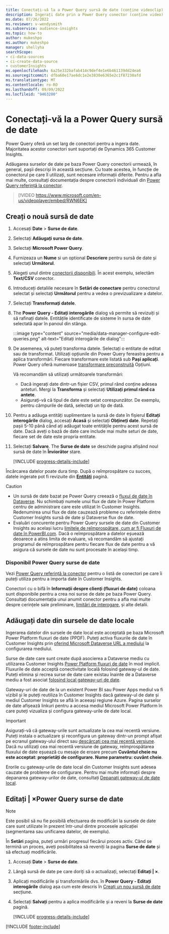 ```yaml
---
title: Conectați-vă la a Power Query sursă de date (conține videoclip)
description: Ingerați date prin a Power Query conector (conține video).
ms.date: 07/26/2022
ms.reviewer: v-wendysmith
ms.subservice: audience-insights
ms.topic: how-to
author: mukeshpo
ms.author: mukeshpo
manager: shellyha
searchScope:
- ci-data-sources
- ci-create-data-source
- customerInsights
ms.openlocfilehash: 6a25e332bafab414c9def4e1e6b461139dd24ea6
ms.sourcegitcommit: dfba60e17ae6dc1e2e3830e6365e2c1f87230afd
ms.translationtype: MT
ms.contentlocale: ro-RO
ms.lasthandoff: 09/09/2022
ms.locfileid: "9463280"
---
```

# <a name="connect-to-a-power-query-data-source"></a>Conectați-vă la a Power Query sursă de date

Power Query oferă un set larg de conectori pentru a ingera date. Majoritatea acestor conectori sunt suportați de Dynamics 365 Customer Insights.

Adăugarea surselor de date pe baza Power Query conectorii urmează, în general, pașii descriși în această secțiune. Cu toate acestea, în funcție de conectorul pe care îl utilizați, sunt necesare informații diferite. Pentru a afla mai multe, consultați documentația despre conectorii individuali din [Power Query referință la conector](/power-query/connectors/).

> [!VIDEO https://www.microsoft.com/en-us/videoplayer/embed/RWN6EK]

## <a name="create-a-new-data-source"></a>Creați o nouă sursă de date

1. Accesați **Date** > **Surse de date**.

1. Selectați **Adăugați sursa de date**.

1. Selectați **Microsoft Power Query**.

1. Furnizeaza un **Nume** si un optional **Descriere** pentru sursă de date și selectați **Următorul**.

1. Alegeți unul dintre [conectorii disponibili](#available-power-query-data-sources). În acest exemplu, selectăm **Text/CSV** conector.

1. Introduceți detaliile necesare în **Setări de conectare** pentru conectorul selectat și selectați **Următorul** pentru a vedea o previzualizare a datelor.

1. Selectați **Transformați datele**.

1. The **Power Query - Editați interogările** dialog vă permite să revizuiți și să rafinați datele. Entitățile identificate de sisteme în sursa de date selectată apar în panoul din stânga.

   :::image type="content" source="media/data-manager-configure-edit-queries.png" alt-text="Editați interogările de dialog":::

1. De asemenea, vă puteți transforma datele. Selectați o entitate de editat sau de transformat. Utilizați opțiunile din Power Query fereastra pentru a aplica transformări. Fiecare transformare este listată sub **Pași aplicați**. Power Query oferă numeroase [transformare preconstruită](/power-query/power-query-what-is-power-query#transformations) Opțiuni.

   Vă recomandăm să utilizați următoarele transformări:

   - Dacă ingerați date dintr-un fișier CSV, primul rând conține adesea anteturi. Mergi la **Transforma** și selectați **Utilizați primul rând ca antete**.
   - Asigurați-vă că tipul de date este setat corespunzător. De exemplu, pentru câmpurile de dată, selectați un tip de dată.

1. Pentru a adăuga entități suplimentare la sursă de date în fișierul **Editați interogările** dialog, accesați **Acasă** și selectați **Obțineți date**. Repetați pașii 5-10 până când ați adăugat toate entitățile pentru acest sursă de date. Dacă aveți o bază de date care include mai multe seturi de date, fiecare set de date este propria entitate.

1. Selectați **Salvare**. The **Surse de date** se deschide pagina afișând noul sursă de date în **Înviorător** stare.

   [!INCLUDE [progress-details-include](includes/progress-details-pane.md)]

Încărcarea datelor poate dura timp. După o reîmprospătare cu succes, datele ingerate pot fi revizuite din [**Entități**](entities.md) pagină.

> [!CAUTION]
>
> - Un sursă de date bazat pe Power Query creează o [fluxul de date în Dataverse](/power-query/dataflows/overview-dataflows-across-power-platform-dynamics-365). Nu schimbați numele unui flux de date în Power Platform centru de administrare care este utilizat în Customer Insights. Redenumirea unui flux de date cauzează probleme cu referințele dintre Customer Insights sursă de date și Dataverse flux de date.
> - Evaluări concurente pentru Power Query sursele de date din Customer Insights au același lucru [limitele de reîmprospătare, cum ar fi Fluxuri de date în PowerBI.com](/power-query/power-query-online-limits#refresh-limits). Dacă o reîmprospătare a datelor eșuează deoarece a atins limita de evaluare, vă recomandăm să ajustați programul de reîmprospătare pentru fiecare flux de date pentru a vă asigura că sursele de date nu sunt procesate în același timp.

### <a name="available-power-query-data-sources"></a>Disponibil Power Query surse de date

Vezi [Power Query referință la conector](/power-query/connectors/) pentru o listă de conectori pe care îi puteți utiliza pentru a importa date în Customer Insights.

Conectori cu o bifă în **Informații despre clienți (fluxuri de date)** coloana sunt disponibile pentru a crea noi surse de date pe baza Power Query. Consultați documentația unui anumit conector pentru a afla mai multe despre cerințele sale preliminare, [limitări de interogare](/power-query/power-query-online-limits), și alte detalii.

## <a name="add-data-from-on-premises-data-sources"></a>Adăugați date din sursele de date locale

Ingerarea datelor din sursele de date local este acceptată pe baza Microsoft Power Platform fluxuri de date (PPDF). Puteți activa fluxurile de date în Customer Insights prin [oferind Microsoft Dataverse URL a mediului](create-environment.md) la configurarea mediului.

Surse de date care sunt create după asocierea a Dataverse mediu cu utilizarea Customer Insights [Power Platform fluxuri de date](/power-query/dataflows/overview-dataflows-across-power-platform-dynamics-365) în mod implicit. Fluxurile de date acceptă conectivitate locală folosind gateway-ul de date. Puteți elimina și recrea surse de date care existau înainte de a Dataverse mediu a fost asociat [folosind local gateway-uri de date](/data-integration/gateway/service-gateway-app).

Gateway-uri de date de la un existent Power BI sau Power Apps mediul va fi vizibil și le puteți reutiliza în Customer Insights dacă gateway-ul de date și mediul Customer Insights se află în aceeași regiune Azure. Pagina surselor de date afișează linkuri pentru a accesa mediul Microsoft Power Platform în care puteți vizualiza și configura gateway-urile de date local.

> [!IMPORTANT]
> Asigurați-vă că gateway-urile sunt actualizate la cea mai recentă versiune. Puteți instala o actualizare și reconfigura un gateway dintr-un prompt afișat pe ecranul gateway-ului direct sau [descărcați cea mai recentă versiune](https://powerapps.microsoft.com/downloads/). Dacă nu utilizați cea mai recentă versiune de gateway, reîmprospătarea fluxului de date eșuează cu mesaje de eroare precum **Cuvântul cheie nu este acceptat: proprietăți de configurare. Nume parametru: cuvânt cheie**.
>
> Erorile cu gateway-urile de date local din Customer Insights sunt adesea cauzate de probleme de configurare. Pentru mai multe informații despre depanarea gateway-urilor de date, consultați [Depanați gateway-ul de date local](/data-integration/gateway/service-gateway-tshoot).

## <a name="edit-power-query-data-sources"></a>Editați | ×Power Query surse de date

> [!NOTE]
> Este posibil să nu fie posibilă efectuarea de modificări la sursele de date care sunt utilizate în prezent într-unul dintre procesele aplicației (segmentarea sau unificarea datelor, de exemplu).
>
> În **Setări** pagina, puteți urmări progresul fiecărui proces activ. Când se termină un proces, aveți posibilitatea să reveniți la pagina **Surse de date** și să efectuați modificările.

1. Accesați **Date** > **Surse de date**.

1. Lângă sursă de date pe care doriți să o actualizați, selectați **Editați | ×**.

1. Aplicați modificările și transformările dvs. în **Power Query - Editați interogările** dialog așa cum este descris în [Creați un nou sursă de date](#create-a-new-data-source) secțiune.

1. Selectați **Salvați** pentru a aplica modificările și a reveni la **Surse de date** pagină.

   [!INCLUDE [progress-details-include](includes/progress-details-pane.md)]

[!INCLUDE [footer-include](includes/footer-banner.md)]
